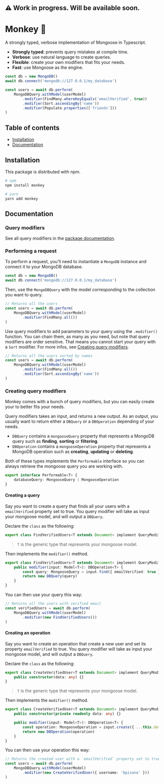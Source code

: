 ## ⚠️ Work in progress. Will be available soon.

# Monkey 🐒

A strongly typed, verbose implementation of Mongoose in Typescript.

- **Strongly typed**: prevents query mistakes at compile time.
- **Verbose**: use natural language to create queries.
- **Flexible**: create your own modifiers that fits your needs.
- **Fast**: use Mongoose as the engine.

```ts
const db = new MongoDB()
await db.connect('mongodb://127.0.0.1/my_database')

const users = await db.perform(
    MongoDBQuery.withModel(userModel)
        .modifier(FindMany.whereKeyEquals('emailVerified', true))
        .modifier(Sort.ascendingBy('name'))
        .modifier(Populate.properties(['friends']))
)
```

## Table of contents

- [Installation](installation)
- [Documentation](documentation)


## Installation

This package is distributed with npm.

```bash
# npm
npm install monkey

# yarn
yarn add monkey
```

## Documentation

### Query modifiers

See all query modifiers in the [package documentation](./docs/README.md).

### Performing a request

To perform a request, you'll need to instantiate a `MongoDB` instance and connect it to your MongoDB database.

```ts
const db = new MongoDB()
await db.connect('mongodb://127.0.0.1/my_database')
```

Then, use the `MongoDBQuery` with the model corresponding to the collection you want to query.

```ts
// Returns all the users
const users = await db.perform(
    MongoDBQuery.withModel(userModel)
        .modifier(FindMany.all())
)
```

Use query modifiers to add parameters to your query using the `.modifier()` function. You can chain them, as many as you need, but note that query modifiers are order sensitive. That means you cannot start your query with a `Sort` modifier. For more infos, see [Creating query modifiers](#creating-query-modifiers).

```ts
// Returns all the users sorted by names
const users = await db.perform(
    MongoDBQuery.withModel(userModel)
        .modifier(FindMany.all())
        .modifier(Sort.ascendingBy('name'))
)
```

### Creating query modifiers

Monkey comes with a bunch of query modifiers, but you can easily create your to better fits your needs.

Query modifiers takes an input, and returns a new output. As an output, you usually want to return either a `DBQuery` or a `DBOperation` depending of your needs.
- `DBQuery` contains a `mongooseQuery` property that represents a MongoDB query such as **finding**, **sorting** or **filtering**.
- `DBOperation` contains a `mongooseOperation` property that represents a MongoDB operation such as **creating**, **updating** or **deleting**.

Both of these types implements the `Performable` interface so you can always retrieve the mongoose query you are working with.

```ts
export interface Performable<T> {
    databaseQuery: MongooseQuery | MongooseOperation
}
```

#### Creating a query

Say you want to create a query that finds all your users with a `emailVerified` property set to true. You query modifier will take as input your mongoose model, and will output a `DBQuery`.

Declare the `class` as the following:

```ts
export class FindVerifiedUsers<T extends Document> implement QueryModifier<Model<T>, DBQuery<T>> {}
```

> `T` is the generic type that represents your mongoose model.

Then implements the `modifier()` method.

```ts
export class FindVerifiedUsers<T extends Document> implement QueryModifier<Model<T>, DBQuery<T>> {
    public modifier(input: Model<T>): DBOperation<T> {
        const query: MongooseQuery = input.find({ emailVerified: true })
        return new DBQuery(query)
    }
}
```

You can then use your query this way:

```ts
// Returns all the users with verified email
const verifiedUsers = await db.perform(
    MongoDBQuery.withModel(userModel)
        .modifier(new FindVerifiedUsers())
)
```

#### Creating an operation

Say you want to create an operation that create a new user and set its property `emailVerified` to true. You query modifier will take as input your mongoose model, and will output a `DBQuery`.

Declare the `class` as the following:

```ts
export class CreateVerifiedUser<T extends Document> implement QueryModifier<Model<T>, DBOperation<T>> {
    public constructor(data: any) {}
}
```

> `T` is the generic type that represents your mongoose model.

Then implements the `modifier()` method.

```ts
export class CreateVerifiedUser<T extends Document> implement QueryModifier<Model<T>, DBOperation<T>> {
    public constructor(private readonly data: any) {}

    public modifier(input: Model<T>): DBOperation<T> {
        const operation: MongooseOperation = input.create({ ...this.data, emailVerified: true })
        return new DBOperation(operation)
    }
}
```

You can then use your operation this way:

```ts
// Returns the created user with a `emailVerified` property set to true
const users = await db.perform(
    MongoDBQuery.withModel(userModel)
        .modifier(new CreateVerifiedUser({ username: 'bpisano' }))
)
```
